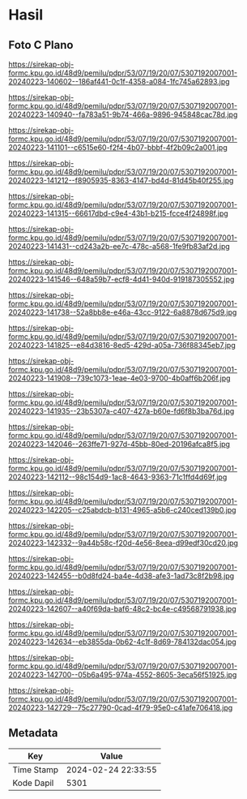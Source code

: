 # Hasil

## Foto C Plano

https://sirekap-obj-formc.kpu.go.id/48d9/pemilu/pdpr/53/07/19/20/07/5307192007001-20240223-140602--186af441-0c1f-4358-a084-1fc745a62893.jpg

https://sirekap-obj-formc.kpu.go.id/48d9/pemilu/pdpr/53/07/19/20/07/5307192007001-20240223-140940--fa783a51-9b74-466a-9896-945848cac78d.jpg

https://sirekap-obj-formc.kpu.go.id/48d9/pemilu/pdpr/53/07/19/20/07/5307192007001-20240223-141101--c6515e60-f2f4-4b07-bbbf-4f2b09c2a001.jpg

https://sirekap-obj-formc.kpu.go.id/48d9/pemilu/pdpr/53/07/19/20/07/5307192007001-20240223-141212--f8905935-8363-4147-bd4d-81d45b40f255.jpg

https://sirekap-obj-formc.kpu.go.id/48d9/pemilu/pdpr/53/07/19/20/07/5307192007001-20240223-141315--66617dbd-c9e4-43b1-b215-fcce4f24898f.jpg

https://sirekap-obj-formc.kpu.go.id/48d9/pemilu/pdpr/53/07/19/20/07/5307192007001-20240223-141431--cd243a2b-ee7c-478c-a568-1fe9fb83af2d.jpg

https://sirekap-obj-formc.kpu.go.id/48d9/pemilu/pdpr/53/07/19/20/07/5307192007001-20240223-141546--648a59b7-ecf8-4d41-940d-919187305552.jpg

https://sirekap-obj-formc.kpu.go.id/48d9/pemilu/pdpr/53/07/19/20/07/5307192007001-20240223-141738--52a8bb8e-e46a-43cc-9122-6a8878d675d9.jpg

https://sirekap-obj-formc.kpu.go.id/48d9/pemilu/pdpr/53/07/19/20/07/5307192007001-20240223-141825--e84d3816-8ed5-429d-a05a-736f88345eb7.jpg

https://sirekap-obj-formc.kpu.go.id/48d9/pemilu/pdpr/53/07/19/20/07/5307192007001-20240223-141908--739c1073-1eae-4e03-9700-4b0aff6b206f.jpg

https://sirekap-obj-formc.kpu.go.id/48d9/pemilu/pdpr/53/07/19/20/07/5307192007001-20240223-141935--23b5307a-c407-427a-b60e-fd6f8b3ba76d.jpg

https://sirekap-obj-formc.kpu.go.id/48d9/pemilu/pdpr/53/07/19/20/07/5307192007001-20240223-142046--263ffe71-927d-45bb-80ed-20196afca8f5.jpg

https://sirekap-obj-formc.kpu.go.id/48d9/pemilu/pdpr/53/07/19/20/07/5307192007001-20240223-142112--98c154d9-1ac8-4643-9363-71c1ffd4d69f.jpg

https://sirekap-obj-formc.kpu.go.id/48d9/pemilu/pdpr/53/07/19/20/07/5307192007001-20240223-142205--c25abdcb-b131-4965-a5b6-c240ced139b0.jpg

https://sirekap-obj-formc.kpu.go.id/48d9/pemilu/pdpr/53/07/19/20/07/5307192007001-20240223-142332--9a44b58c-f20d-4e56-8eea-d99edf30cd20.jpg

https://sirekap-obj-formc.kpu.go.id/48d9/pemilu/pdpr/53/07/19/20/07/5307192007001-20240223-142455--b0d8fd24-ba4e-4d38-afe3-1ad73c8f2b98.jpg

https://sirekap-obj-formc.kpu.go.id/48d9/pemilu/pdpr/53/07/19/20/07/5307192007001-20240223-142607--a40f69da-baf6-48c2-bc4e-c49568791938.jpg

https://sirekap-obj-formc.kpu.go.id/48d9/pemilu/pdpr/53/07/19/20/07/5307192007001-20240223-142634--eb3855da-0b62-4c1f-8d69-784132dac054.jpg

https://sirekap-obj-formc.kpu.go.id/48d9/pemilu/pdpr/53/07/19/20/07/5307192007001-20240223-142700--05b6a495-974a-4552-8605-3eca56f51925.jpg

https://sirekap-obj-formc.kpu.go.id/48d9/pemilu/pdpr/53/07/19/20/07/5307192007001-20240223-142729--75c27790-0cad-4f79-95e0-c41afe706418.jpg


## Metadata

| Key        | Value               |
| ---------- | ------------------- |
| Time Stamp | 2024-02-24 22:33:55 |
| Kode Dapil | 5301                |



